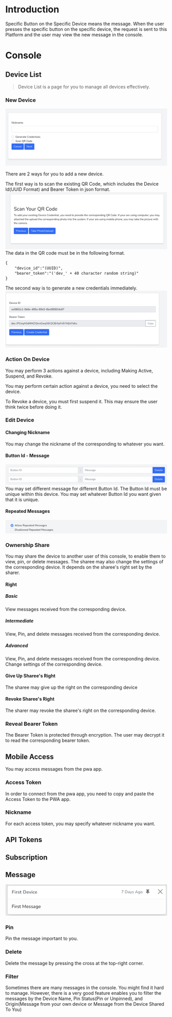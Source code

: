# Introduction
Specific Button on the Specific Device means the message.
When the user presses the specific button on the specific device, the request is sent to this Platform and the user 
may view the new message in the console.





# Console
## Device List

> Device List is a page for you to manage all devices effectively.

### New Device
![alt text](assets/new_device_first_page.png)

There are 2 ways for you to add a new device. 

The first way is to scan 
the existing QR Code, which includes the Device Id(UUID Format) and 
Bearer Token in json format.
![alt text](assets/new_device_scan_credentials.png)
The data in the QR code must be in the following format.
```
{
    "device_id":"(UUID)",
    "bearer_token":"('dev_' + 40 character random string)"
}
```
The second way is to generate a new 
credentials immediately.
![alt text](assets/new_device_generate_new_credentials.png)

### Action On Device


You may perform 3 actions against a device, including Making Active, Suspend, and Revoke.

You may perform certain action against a device, you need to select the device.

To Revoke a device, you must first suspend it. This may ensure the user think twice before
doing it.

### Edit Device
#### Changing Nickname
You may change the nickname of the corresponding to whatever you want.

#### Button Id - Message
![alt text](assets/buttonId_message.png)
You may set different message for different Button Id.
The Button Id must be unique within this device. You may set whatever Button Id you want given that
it is unique.
#### Repeated Messages
![alt text](assets/repeat_message.png)

### Ownership Share
You may share the device to another user of this console, to enable them to view, pin, or
delete messages. The sharee may also change the settings of the corresponding device. It depends 
on the sharee's right set by the sharer.

#### Right 
##### Basic
View messages received from the corresponding device.
##### Intermediate
View, Pin, and delete messages received from the corresponding device.
##### Advanced
View, Pin, and delete messages received from the corresponding device.
Change settings of the corresponding device.

#### Give Up Sharee's Right
The sharee may give up the right on the corresponding device

#### Revoke Sharee's Right
The sharer may revoke the sharee's right on the corresponding device.
### Reveal Bearer Token
The Bearer Token is protected through encryption. The user may decrypt it to read the
corresponding bearer token.



## Mobile Access
You may access messages from the pwa app.
### Access Token
In order to connect from the pwa app, you need to copy and paste the Access Token to the PWA app.
### Nickname
For each access token, you may specify whatever nickname you want.
## API Tokens

## Subscription


## Message
![alt text](assets/message_box.png)

### Pin
Pin the message important to you.
### Delete
Delete the message by pressing the cross at the top-right corner.
### Filter
Sometimes there are many messages in the console. You might find it hard to manage. However,
there is a very good feature enables you to filter the messages by the Device Name, Pin Status(Pin or Unpinned),
and Origin(Message from your own device or Message from the Device Shared To You)

